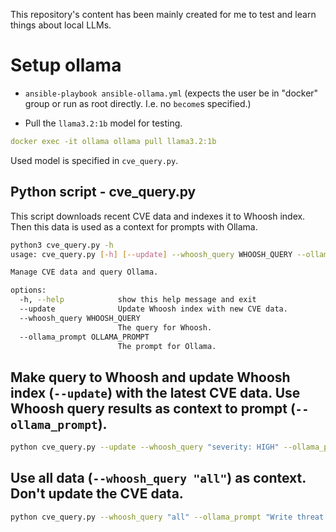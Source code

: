 This repository's content has been mainly created for me to test and learn things about local LLMs. 

# Setup ollama

- `ansible-playbook ansible-ollama.yml` (expects the user be in "docker" group or run as root directly. I.e. no `become`s specified.)

- Pull the `llama3.2:1b` model for testing.

```yaml
docker exec -it ollama ollama pull llama3.2:1b
```

Used model is specified in `cve_query.py`.

## Python script - cve_query.py

This script downloads recent CVE data and indexes it to Whoosh index. Then this data is used as a context for prompts with Ollama.

```bash
python3 cve_query.py -h
usage: cve_query.py [-h] [--update] --whoosh_query WHOOSH_QUERY --ollama_prompt OLLAMA_PROMPT

Manage CVE data and query Ollama.

options:
  -h, --help            show this help message and exit
  --update              Update Whoosh index with new CVE data.
  --whoosh_query WHOOSH_QUERY
                        The query for Whoosh.
  --ollama_prompt OLLAMA_PROMPT
                        The prompt for Ollama.
```

## Make query to Whoosh and update Whoosh index (`--update`)  with the latest CVE data. Use Whoosh query results as context to prompt (`--ollama_prompt`).

```bash
python cve_query.py --update --whoosh_query "severity: HIGH" --ollama_prompt "What software is recently affected by high vulnerablities based on the given context?"
```

## Use all data (`--whoosh_query "all"`) as context. Don't update the CVE data.

```bash
python cve_query.py --whoosh_query "all" --ollama_prompt "Write threat intellignece report based on the given context"
```
